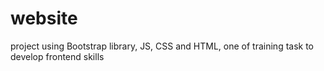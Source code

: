 # website

project using Bootstrap library, JS, CSS and HTML, one of training task to develop frontend skills
